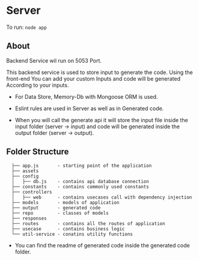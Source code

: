 # Server

To run: `node app`

## About

Backend Service wil run on 5053 Port.

This backend service is used to store input to generate the code. Using the front-end You can add your custom Inputs and code will be generated According to your inputs.

- For Data Store, Memory-Db with Mongoose ORM is used.

- Eslint rules are used in Server as well as in Generated code.

- When you will call the generate api it will store the input file inside the input folder (server -> input) and code will be generated inside the output folder (server -> output).

## Folder Structure

```
  ├── app.js       - starting point of the application
  ├── assets
  ├── config
  │   ├── db.js    - contains api database connection
  ├── constants    - contains commonly used constants
  ├── controllers
  │   ├── web      - contains usecases call with dependency injection
  ├── models       - models of application
  ├── output       - generated code
  ├── repo         - classes of models
  ├── responses
  ├── routes       - contains all the routes of application
  ├── usecase      - contains business logic
  └── util-service - conatins utility functions
```

- You can find the readme of generated code inside the generated code folder.
